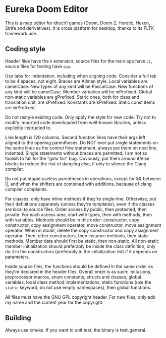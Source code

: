 # Eureka Doom Editor

This is a map editor for idtech1 games (Doom, Doom 2, Heretic, Hexen, Strife and derivatives).
It is cross platform for desktop, thanks to its FLTK framework use.

## Coding style

Header files have the `h` extension, source files for the main app have `cc`, source files for testing have `cpp`.

Use tabs for indentation, including when aligning code. Consider a full tab to be 4 spaces, not eight.
Braces are Allman style. Local variables are camelCase. New types of any kind will be PascalCase.
New functions of any kind will be camelCase. Member variables will be mPrefixed. Global non-static
variables are gPrefixed. Staric ones, both for class and translation unit, are sPrefixed. Konstants
are kPrefixed. Static const items are skPrefixed.

Do not restyle existing code. Only apply the style for new code. Try not to modify imported code downloaded from
well-known libraries, unless explicitly instructed to.

Line length is 120 columns. Second function lines have their args left aligned to the opening
parentheses. Do NOT ever put single statements on the same lines as the control flow statement,
always put them on next line, indented. Single statements without braces are permitted, I am not so
foolish to fall for the "goto fail" bug. Obviously, put them around if/else blocks to reduce the
risk of dangling else, if only to silence the Clang compiler.

Do not put stupid useless parentheses in operations, except for && between ||, and when the shifters
are combined with additions, because of clang compiler complaints.

For classes, only have inline methods if they're single-line. Otherwise, put their definitions separately
(unless they're templates), even if the classes are local to source files. Order access by public, then protected, then
private. For each access area, start with types, then with methods, then with variables. Methods should be in this
order: constructor, copy constructor, copy assignment operator, move constructor, move assignment operator. When in
doubt, delete the copy constructor and copy assignment operator. Then: other constructors, then instance methods, then
static methods. Member data should first be static, then non-static. All non-static member initialization should
preferably be inside the class definition, only do it in the constructors (preferably in the initialization list) if it
depends on parameters.

Inside source files, the functions should be defined in the same order as they're declared in the header files. Overall
order is as such: inclusions, preprocessor macros, enum constants, structs and classes, global variables, local class
method implementations, static functions (use the `static` keyword, do not use empty namespaces), then global functions.

All files must have the GNU GPL copyright header. For new files, only add my name and the current year
for the copyright.

## Building
Always use cmake. If you want to unit test, the binary is test_general.
